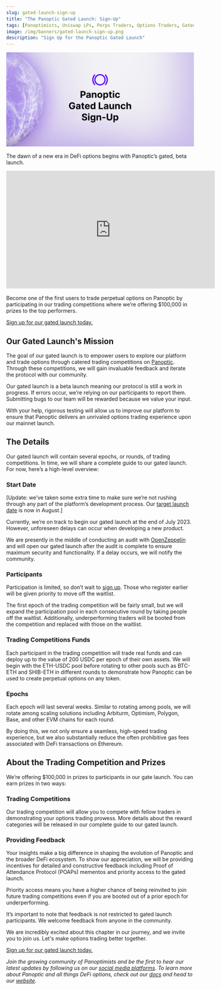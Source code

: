 ```yaml
---
slug: gated-launch-sign-up
title: "The Panoptic Gated Launch: Sign-Up"
tags: [Panoptimists, Uniswap LPs, Perps Traders, Options Traders, Gated Launch]
image: /img/banners/gated-launch-sign-up.png
description: "Sign Up for the Panoptic Gated Launch"
---
```


![img_1](./gated-launch-sign-up.png)


The dawn of a new era in DeFi options begins with Panoptic’s gated, beta launch.


<iframe width="560" height="315" src="https://www.youtube.com/embed/1wwF5_SH1Rc" title="YouTube video player" frameborder="0" allow="accelerometer; autoplay; clipboard-write; encrypted-media; gyroscope; picture-in-picture; web-share" allowfullscreen></iframe>


Become one of the first users to trade perpetual options on Panoptic by participating in our trading competitions where we’re offering $100,000 in prizes to the top performers.


[Sign up for our gated launch today.](https://signup.panoptic.xyz)


<!--truncate-->


## Our Gated Launch's Mission


The goal of our gated launch is to empower users to explore our platform and trade options through catered trading competitions on [Panoptic](https://panoptic.xyz/). Through these competitions, we will gain invaluable feedback and iterate the protocol with our community. 


Our gated launch is a beta launch meaning our protocol is still a work in progress. If errors occur, we’re relying on our participants to report them. Submitting bugs to our team will be rewarded because we value your input. 


With your help, rigorous testing will allow us to improve our platform to ensure that Panoptic delivers an unrivaled options trading experience upon our mainnet launch.


## The Details


Our gated launch will contain several epochs, or rounds, of trading competitions. In time, we will share a complete guide to our gated launch. For now, here’s a high-level overview:


### **Start Date**

\[Update: we’ve taken some extra time to make sure we’re not rushing through any part of the platform’s development process. Our [target launch date](https://panoptic.xyz/blog/gated-launch-parameters) is now in August.\]

Currently, we’re on track to begin our gated launch at the end of July 2023. However, unforeseen delays can occur when developing a new product.


We are presently in the middle of conducting an audit with [OpenZeppelin](https://panoptic.xyz/blog/openzeppelin-audits-panoptic-defi-options-protocol) and will open our gated launch after the audit is complete to ensure maximum security and functionality. If a delay occurs, we will notify the community.


### **Participants**


Participation is limited, so don’t wait to [sign up](https://signup.panoptic.xyz). Those who register earlier will be given priority to move off the waitlist.


The first epoch of the trading competition will be fairly small, but we will expand the participation pool in each consecutive round by taking people off the waitlist. Additionally, underperforming traders will be booted from the competition and replaced with those on the waitlist.


### **Trading Competitions Funds**


Each participant in the trading competition will trade real funds and can deploy up to the value of 200 USDC per epoch of their own assets. We will begin with the ETH-USDC pool before rotating to other pools such as BTC-ETH and SHIB-ETH in different rounds to demonstrate how Panoptic can be used to create perpetual options on any token. 


### **Epochs**


Each epoch will last several weeks. Similar to rotating among pools, we will rotate among scaling solutions including Arbiturm, Optimism, Polygon, Base, and other EVM chains for each round. 


By doing this, we not only ensure a seamless, high-speed trading experience, but we also substantially reduce the often prohibitive gas fees associated with DeFi transactions on Ethereum. 


## About the Trading Competition and Prizes


We’re offering $100,000 in prizes to participants in our gate launch. You can earn prizes in two ways:


### **Trading Competitions**


Our trading competition will allow you to compete with fellow traders in demonstrating your options trading prowess. More details about the reward categories will be released in our complete guide to our gated launch. 


### **Providing Feedback**


Your insights make a big difference in shaping the evolution of Panoptic and the broader DeFi ecosystem. To show our appreciation, we will be providing incentives for detailed and constructive feedback including Proof of Attendance Protocol (POAPs) mementos and priority access to the gated launch.


Priority access means you have a higher chance of being reinvited to join future trading competitions even if you are booted out of a prior epoch for underperforming.


It’s important to note that feedback is not restricted to gated launch participants. We welcome feedback from anyone in the community. 


We are incredibly excited about this chapter in our journey, and we invite you to join us. Let's make options trading better together. 


[Sign up for our gated launch today.](https://signup.panoptic.xyz)


_Join the growing community of Panoptimists and be the first to hear our latest updates by following us on our [social media platforms](https://links.panoptic.xyz/all). To learn more about Panoptic and all things DeFi options, check out our [docs](https://panoptic.xyz/docs/intro) and head to our [website](https://panoptic.xyz/)._




